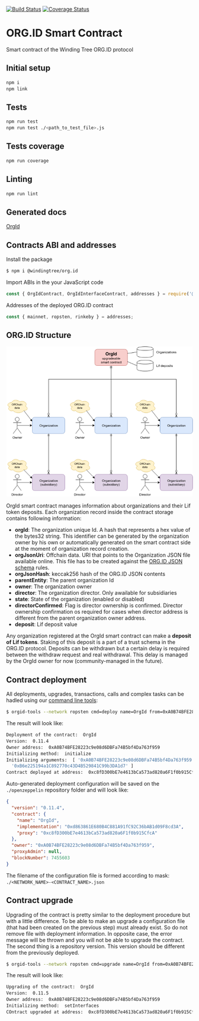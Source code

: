 [![Build Status](https://travis-ci.org/windingtree/org.id.svg?branch=master)](https://travis-ci.org/windingtree/org.id)
[![Coverage Status](https://coveralls.io/repos/github/windingtree/org.id/badge.svg?branch=master)](https://coveralls.io/github/windingtree/org.id?branch=master&v=2.0) 

# ORG.ID Smart Contract

Smart contract of the Winding Tree ORG.ID protocol

## Initial setup  

```bash
npm i
npm link
```

## Tests

```bash
npm run test
npm run test ./<path_to_test_file>.js
``` 

## Tests coverage  

```bash
npm run coverage
``` 

## Linting

```bash
npm run lint

```

## Generated docs
[OrgId](./docs/OrgId.md)

## Contracts ABI and addresses

Install the package

```bash
$ npm i @windingtree/org.id
```

Import ABIs in the your JavaScript code

```javascript
const { OrgIdContract, OrgIdInterfaceContract, addresses } = require('@windingtree/org.id');
```

Addresses of the deployed ORG.ID contract

```javascript
const { mainnet, ropsten, rinkeby } = addresses;
```

## ORG.ID Structure

![OrgId Structure](./assets/orgid-structure.png)

OrgId smart contract manages information about organizations and their Lif token deposits. Each organization record inside the contract storage contains following information:

- **orgId**: The organization unique Id. A hash that represents a hex value of the bytes32 string. This identifier can be generated by the organization owner by his own or automatically generated on the smart contract side at the moment of organization record creation. 
- **orgJsonUri**: Offchain data. URI that points to the Organization JSON file available online. This file has to be created against the [ORG.ID JSON schema](https://github.com/windingtree/org.json-schema) rules.
- **orgJsonHash**: keccak256 hash of the ORG.ID JSON contents
- **parentEntity**: The parent organization Id
- **owner**: The organization owner
- **director**: The organization director. Only awailable for subsidiaries
- **state**: State of the organization (enabled or disabled)
- **directorConfirmed**: Flag is director ownership is confirmed. Director ownership confirmation os required for cases when director address is different from the parent organization owner address.
- **deposit**: Lif deposit value

Any organization registered at the OrgId smart contract can make a **deposit of Lif tokens**. Staking of this deposit is a part of a trust schema in the ORG.ID protocol. Deposits can be withdrawn but a certain delay is required between the withdraw request and real withdrawal. This delay is managed by the OrgId owner for now (community-managed in the future).

## Contract deployment

All deployments, upgrades, transactions, calls and complex tasks can be hadled using our [command line tools](./scripts/tools/README.md): 

```bash
$ orgid-tools --network ropsten cmd=deploy name=OrgId from=0xA0B74BFE28223c9e08d6DBFa74B5bf4Da763f959 initMethod=initialize initArgs=0xA0B74BFE28223c9e08d6DBFa74B5bf4Da763f959,0xB6e225194a1C892770c43D4B529841C99b3DA1d7
```

The result will look like:

```bash
Deployment of the contract:  OrgId
Version:  0.11.4
Owner address:  0xA0B74BFE28223c9e08d6DBFa74B5bf4Da763f959
Initializing method:  initialize
Initializing arguments:  [ '0xA0B74BFE28223c9e08d6DBFa74B5bf4Da763f959',
  '0xB6e225194a1C892770c43D4B529841C99b3DA1d7' ]
Contract deployed at address:  0xc8fD300bE7e4613bCa573ad820a6F1f0b915CfcA
```

Auto-generated deployment configuration will be saved on the `./openzeppelin` repository folder and will look like:

```json
{
  "version": "0.11.4",
  "contract": {
    "name": "OrgId",
    "implementation": "0xd863861E680B4C881A91fC92C36bAB1d09F8cd3A",
    "proxy": "0xc8fD300bE7e4613bCa573ad820a6F1f0b915CfcA"
  },
  "owner": "0xA0B74BFE28223c9e08d6DBFa74B5bf4Da763f959",
  "proxyAdmin": null,
  "blockNumber": 7455603
}
```

The filename of the configuration file is formed according to mask:   
`./<NETWORK_NAME>-<CONTRACT_NAME>.json`

## Contract upgrade

Upgrading of the contract is pretty similar to the deployment procedure but with a little difference. To be able to make an upgrade a configuration file (that had been created on the previous step) must already exist. So do not remove file with deployment information. In opposite case, the error message will be thrown and you will not be able to upgrade the contract. The second thing is a repository version. This version should be different from the previously deployed.

```bash
$ orgid-tools --network ropsten cmd=upgrade name=OrgId from=0xA0B74BFE28223c9e08d6DBFa74B5bf4Da763f959 initMethod=setInterfaces
```

The result will look like:

```bash
Upgrading of the contract:  OrgId
Version:  0.11.5
Owner address:  0xA0B74BFE28223c9e08d6DBFa74B5bf4Da763f959
Initializing method:  setInterfaces
COntract upgraded at address:  0xc8fD300bE7e4613bCa573ad820a6F1f0b915CfcA
